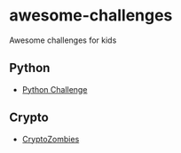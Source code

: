 # awesome-challenges

Awesome challenges for kids



## Python

- [Python Challenge](http://www.pythonchallenge.com/)



## Crypto

- [CryptoZombies](https://cryptozombies.io/)
